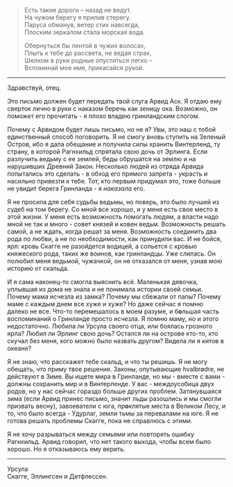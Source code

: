 > Есть такие дороги – назад не ведут.  
> На чужом берегу я прилив стерегу.  
> Паруса обманув, ветер стих навсегда,  
> Плоским зеркалом стала морская вода.  
> 
> Обернуться бы лентой в чужих волосах,  
> Плыть к тебе до рассвета, не ведая страх,  
> Шелком в руки родные опуститься легко –  
> Вспоминай мое имя, прикасайся рукой.
----------
Здравствуй, отец.

Это письмо должен будет передать твой слуга Арвид Аск. Я отдаю ему сверток лично в руки с наказом беречь как зеницу ока. Возможно, он поможет его прочитать - я плохо владею гринландским слогом.

Почему с Арвидом будет лишь письмо, но не я? Увы, это наш с тобой единственный способ поговорить. Я не смогу вновь ступить на Зеленый Остров, ибо я дала обещание и получила силы хранить Винтерленд, ту страну, в которой Рагнхильд спрятала свою дочь от Эрлинга. Если разлучить ведьму с ее землей, беды обрушатся на землю и на нарушивших Древний Закон. Несколько людей из отряда Арвида попытались это сделать - в обход его прямого запрета - украсть и насильно привезти к тебе. Тот, кто первым придумал это, тоже больше не увидит берега Гринланда - я *наказала* его.

Я не просила для себя судьбы ведьмы, но поверь, это было лучшей из судеб на том берегу. Со мной все хорошо, и у меня есть свое место в этой жизни. У меня есть возможность помогать людям, а власти надо мной не так и много - совет князей и ковен ведьм. Возможность решать самой, а не ждать, когда решат за меня. Возможность соединить два рода по любви, а не по необходимости, как принудили вас. И не бойся, ярл: кровь Скагге не разойдется водицей, а сольется с кровью княжеского рода, таких же воинов, как гринландцы. Уже слилась. Он полюбил меня ведьмой, чужачкой, он не отказался от меня, узнав мою историю от скальда.

И я сама наконец-то смогла выяснить всё. Маленькая девочка, уплывшая из дома не знала и не понимала истории своей семьи. Почему мама исчезла из замка? Почему мы сбежали от папы? Почему маме с каждым днем все хуже и хуже? Но даже сейчас я помню далеко не все. Что-то перемешалось в моем разуме, и б**о**льшая часть воспоминаний о Гринланде просто исчезла. Я помню маму, но и этого недостаточно. Любила ли Урсула своего отца, или боялась грозного ярла? Любил ли Эрлинг свою дочь? Остался ли на острове кто-то, кто скучал без меня, кого можно было назвать другом? Видела ли я китов в океане? 

Я не знаю, что расскажет тебе скальд, и что ты решишь. Я не могу обещать, что приму твое решение. Законы, опутывающие hvalbrødre, не действуют в Зиме. Вы ищете мира в Гринланде, но мы  - вместе с вами - должны сохранить мир и в Винтерленде. У вас - междоусобица двух родов, но у нас сейчас гораздо больше других проблем. Затянувшаяся зима (если Арвид принес письмо, значит льды разошлись и мы смогли призвать весну), завоеватели с юга, пр**о**клятые места в Великом Лесу, и то, что было всегда - Удурлаг, земли тьмы за перевалами на юге. Я не готова решать проблемы Скагге, пока не справлюсь с этими.

Я не хочу разрываться между семьями или повторять ошибку Рагнхильд. Арвид говорил, что нет такого выхода, чтобы всем было хорошо. Но я отказываюсь ему верить.

---
Урсула  
Скагге, Эллингсен и Детфлессен.


